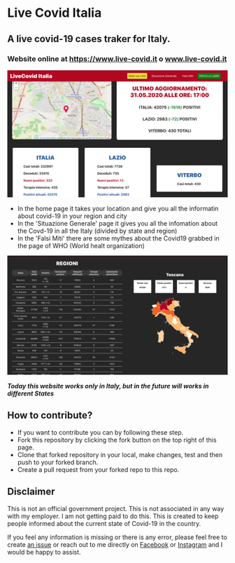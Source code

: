 # Live Covid Italia 
## A live covid-19 cases traker for Italy.

### Website online at https://www.live-covid.it o www.live-covid.it

![schermata Home](fotoMark1.png)

- In the home page it takes your location and give you all the informatin about covid-19 in your region and city
- In the 'Situazione Generale' page it gives you all the infomation about the Covd-19 in all the Italy (divided by state and region)
- In the 'Falsi Miti' there are some mythes about the Covid19  grabbed in the page of WHO (World healt organization)

![schermata Situazione Generale](fotoMark2.png)


***Today this website works only in Italy, but in the future will works in different States***

## How to contribute?
- If you want to contribute you can by following these step.
- Fork this repository by clicking the fork button on the top right of this page.
- Clone that forked repository in your local, make changes, test and then push to your forked branch.
- Create a pull request from your forked repo to this repo.

## Disclaimer
This is not an official government project. This is not associated in any way with my employer. I am not getting paid to do this. This is created to keep people informed about the current state of Covid-19 in the country.

If you feel any information is missing or there is any error, please feel free to create [ an issue](https://github.com/Quoll905/liveCovid/issues/new) or reach out to me directly on [Facebook](https://www.facebook.com/marco.marazzi.359) or [Instagram](https://www.instagram.com/marco.marazzi/) and I would be happy to assist.